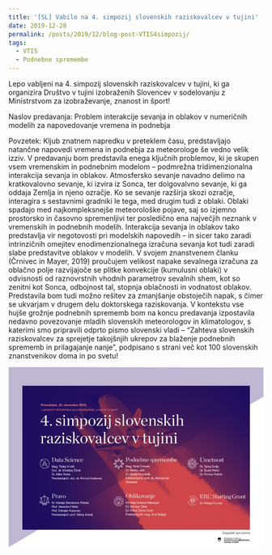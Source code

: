 ```yaml
---
title: '[SL] Vabilo na 4. simpozij slovenskih raziskovalcev v tujini'
date: 2019-12-20
permalink: /posts/2019/12/blog-post-VTIS4simpozij/
tags:
  - VTIS
  - Podnebne spremembe
---
```


Lepo vabljeni na 4. simpozij slovenskih raziskovalcev v tujini, ki ga organizira Društvo v tujini izobraženih Slovencev v sodelovanju z Ministrstvom za izobraževanje, znanost in šport!

Naslov predavanja: Problem interakcije sevanja in oblakov v numeričnih modelih za napovedovanje vremena in podnebja

Povzetek:
Kljub znatnem napredku v preteklem času, predstavljajo natančne napovedi vremena in podnebja za meteorologe še vedno velik izziv. V predavanju bom predstavila enega ključnih problemov, ki je skupen vsem vremenskim in podnebnim modelom – podmrežna tridimenzionalna interakcija sevanja in oblakov. Atmosfersko sevanje navadno delimo na kratkovalovno sevanje, ki izvira iz Sonca, ter dolgovalvno sevanje, ki ga oddaja Zemlja in njeno ozračje. Ko se sevanje razširja skozi ozračje, interagira s sestavnimi gradniki le tega, med drugim tudi z oblaki. Oblaki spadajo med najkompleksnejše meteorološke pojave, saj so izjemno prostorsko in časovno spremenljivi ter posledično ena največjih neznank v vremenskih in podnebnih modelih. Interakcija sevanja in oblakov tako predstavlja vir negotovosti pri modelskih napovedih – in sicer tako zaradi intrinzičnih omejitev enodimenzionalnega izračuna sevanja kot tudi zaradi slabe predstavitve oblakov v modelih. V svojem znanstvenem članku (Črnivec in Mayer, 2019) proučujem velikost napake sevalnega izračuna za oblačno polje razvijajoče se plitke konvekcije (kumulusni oblaki) v odvisnosti od raznovrstnih vhodnih parametrov sevalnih shem, kot so zenitni kot Sonca, odbojnost tal, stopnja oblačnosti in vodnatost oblakov. Predstavila bom tudi možno rešitev za zmanjšanje obstoječih napak, s čimer se ukvarjam v drugem delu doktorskega raziskovanja. V kontekstu vse hujše grožnje podnebnih sprememb bom na koncu predavanja izpostavila nedavno povezovanje mladih slovenskih meteorologov in klimatologov, s katerimi smo pripravili odprto pismo slovenski vladi – “Zahteva slovenskih raziskovalcev za sprejetje takojšnjih ukrepov za blaženje podnebnih sprememb in prilagajanje nanje”, podpisano s strani več kot 100 slovenskih znanstvenikov doma in po svetu!

![Napovednik VTIS](/images/VTIS4simpozij.jpg)
